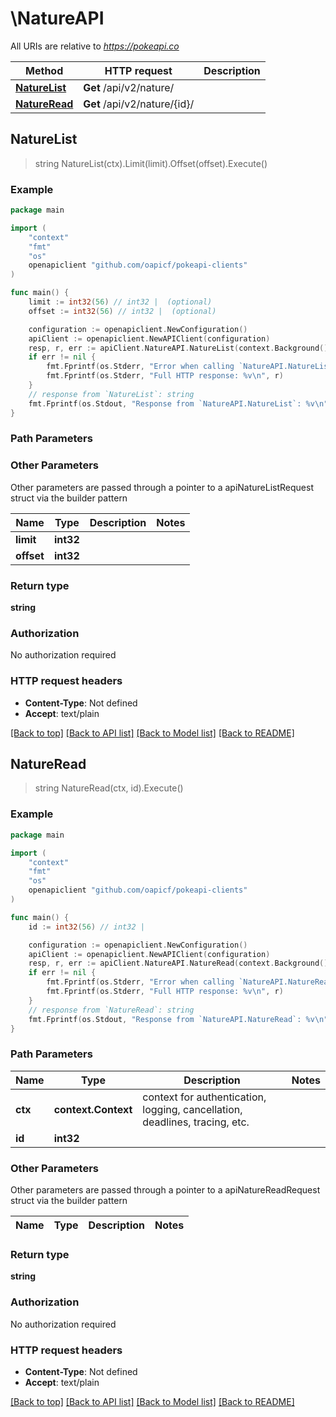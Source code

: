 # \NatureAPI

All URIs are relative to *https://pokeapi.co*

Method | HTTP request | Description
------------- | ------------- | -------------
[**NatureList**](NatureAPI.md#NatureList) | **Get** /api/v2/nature/ | 
[**NatureRead**](NatureAPI.md#NatureRead) | **Get** /api/v2/nature/{id}/ | 



## NatureList

> string NatureList(ctx).Limit(limit).Offset(offset).Execute()



### Example

```go
package main

import (
	"context"
	"fmt"
	"os"
	openapiclient "github.com/oapicf/pokeapi-clients"
)

func main() {
	limit := int32(56) // int32 |  (optional)
	offset := int32(56) // int32 |  (optional)

	configuration := openapiclient.NewConfiguration()
	apiClient := openapiclient.NewAPIClient(configuration)
	resp, r, err := apiClient.NatureAPI.NatureList(context.Background()).Limit(limit).Offset(offset).Execute()
	if err != nil {
		fmt.Fprintf(os.Stderr, "Error when calling `NatureAPI.NatureList``: %v\n", err)
		fmt.Fprintf(os.Stderr, "Full HTTP response: %v\n", r)
	}
	// response from `NatureList`: string
	fmt.Fprintf(os.Stdout, "Response from `NatureAPI.NatureList`: %v\n", resp)
}
```

### Path Parameters



### Other Parameters

Other parameters are passed through a pointer to a apiNatureListRequest struct via the builder pattern


Name | Type | Description  | Notes
------------- | ------------- | ------------- | -------------
 **limit** | **int32** |  | 
 **offset** | **int32** |  | 

### Return type

**string**

### Authorization

No authorization required

### HTTP request headers

- **Content-Type**: Not defined
- **Accept**: text/plain

[[Back to top]](#) [[Back to API list]](../README.md#documentation-for-api-endpoints)
[[Back to Model list]](../README.md#documentation-for-models)
[[Back to README]](../README.md)


## NatureRead

> string NatureRead(ctx, id).Execute()



### Example

```go
package main

import (
	"context"
	"fmt"
	"os"
	openapiclient "github.com/oapicf/pokeapi-clients"
)

func main() {
	id := int32(56) // int32 | 

	configuration := openapiclient.NewConfiguration()
	apiClient := openapiclient.NewAPIClient(configuration)
	resp, r, err := apiClient.NatureAPI.NatureRead(context.Background(), id).Execute()
	if err != nil {
		fmt.Fprintf(os.Stderr, "Error when calling `NatureAPI.NatureRead``: %v\n", err)
		fmt.Fprintf(os.Stderr, "Full HTTP response: %v\n", r)
	}
	// response from `NatureRead`: string
	fmt.Fprintf(os.Stdout, "Response from `NatureAPI.NatureRead`: %v\n", resp)
}
```

### Path Parameters


Name | Type | Description  | Notes
------------- | ------------- | ------------- | -------------
**ctx** | **context.Context** | context for authentication, logging, cancellation, deadlines, tracing, etc.
**id** | **int32** |  | 

### Other Parameters

Other parameters are passed through a pointer to a apiNatureReadRequest struct via the builder pattern


Name | Type | Description  | Notes
------------- | ------------- | ------------- | -------------


### Return type

**string**

### Authorization

No authorization required

### HTTP request headers

- **Content-Type**: Not defined
- **Accept**: text/plain

[[Back to top]](#) [[Back to API list]](../README.md#documentation-for-api-endpoints)
[[Back to Model list]](../README.md#documentation-for-models)
[[Back to README]](../README.md)

